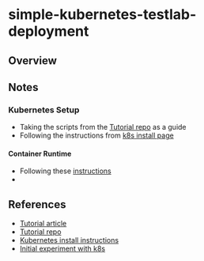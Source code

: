 # simple-kubernetes-testlab-deployment

## Overview


## Notes

### Kubernetes Setup
  
* Taking the scripts from the [Tutorial repo](https://github.com/techiescamp/vagrant-kubeadm-kubernetes) as a guide
* Following the instructions from [k8s install page](https://kubernetes.io/docs/setup/production-environment/tools/kubeadm/install-kubeadm/)

#### Container Runtime 

* Following these [instructions](https://kubernetes.io/docs/setup/production-environment/container-runtimes/)
* 


## References

* [Tutorial article](https://devopscube.com/kubernetes-cluster-vagrant/)
* [Tutorial repo](https://github.com/techiescamp/vagrant-kubeadm-kubernetes)
* [Kubernetes install instructions](https://kubernetes.io/docs/setup/production-environment/tools/kubeadm/install-kubeadm/)
* [Initial experiment with k8s](https://github.com/fionahiklas/wiki/wiki/software:-development:-k8s:-Vagrant-VMs)




